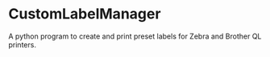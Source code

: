 # CustomLabelManager
A python program to create and print preset labels for Zebra and Brother QL printers.
